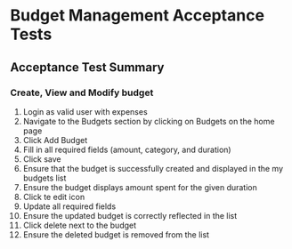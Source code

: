 # Budget Management Acceptance Tests

## Acceptance Test Summary

### Create, View and Modify budget

1. Login as valid user with expenses
2. Navigate to the Budgets section by clicking on Budgets on the home page
3. Click Add Budget
4. Fill in all required fields (amount, category, and duration)
5. Click save
6. Ensure that the budget is successfully created and displayed in the my budgets list
7. Ensure the budget displays amount spent for the given duration
8. Click te edit icon
9. Update all required fields
10. Ensure the updated budget is correctly reflected in the list
11. Click delete next to the budget
12. Ensure the deleted budget is removed from the list
